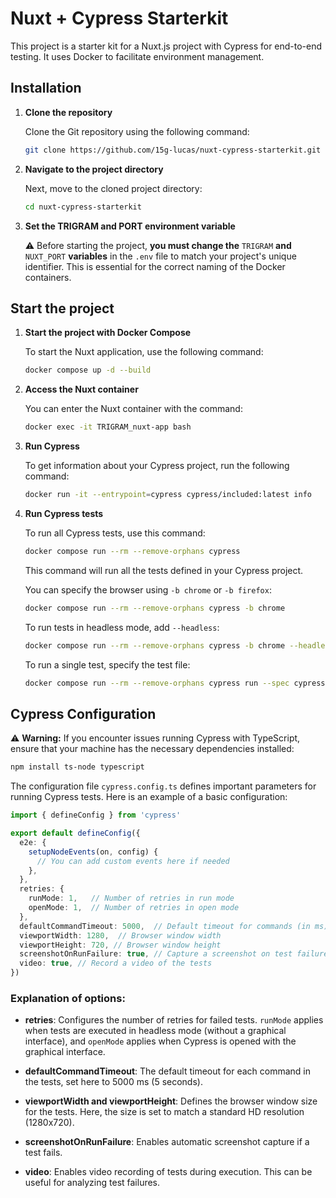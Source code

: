 # Nuxt + Cypress Starterkit

This project is a starter kit for a Nuxt.js project with Cypress for end-to-end testing. It uses Docker to facilitate environment management.

## Installation

1. **Clone the repository**

   Clone the Git repository using the following command:

   ```bash
   git clone https://github.com/15g-lucas/nuxt-cypress-starterkit.git
   ```

2. **Navigate to the project directory**

   Next, move to the cloned project directory:

   ```bash
   cd nuxt-cypress-starterkit
   ```

3. **Set the TRIGRAM and PORT environment variable**

   ⚠️ Before starting the project, **you must change the** `TRIGRAM` **and** `NUXT_PORT` **variables** in the `.env` file to match your project's unique identifier. This is essential for the correct naming of the Docker containers.

## Start the project

1. **Start the project with Docker Compose**

   To start the Nuxt application, use the following command:

   ```bash
   docker compose up -d --build
   ```

2. **Access the Nuxt container**

   You can enter the Nuxt container with the command:

   ```bash
   docker exec -it TRIGRAM_nuxt-app bash
   ```

3. **Run Cypress**

   To get information about your Cypress project, run the following command:

   ```bash
   docker run -it --entrypoint=cypress cypress/included:latest info
   ```

4. **Run Cypress tests**

   To run all Cypress tests, use this command:

   ```bash
   docker compose run --rm --remove-orphans cypress
   ```

   This command will run all the tests defined in your Cypress project.

   You can specify the browser using `-b chrome` or `-b firefox`:

   ```bash
   docker compose run --rm --remove-orphans cypress -b chrome
   ```

   To run tests in headless mode, add `--headless`:

   ```bash
   docker compose run --rm --remove-orphans cypress -b chrome --headless
   ```

   To run a single test, specify the test file:

   ```bash
   docker compose run --rm --remove-orphans cypress run --spec cypress/e2e/test-file.cy.js
   ```

## Cypress Configuration

⚠️ **Warning:** If you encounter issues running Cypress with TypeScript, ensure that your machine has the necessary dependencies installed:

   ```bash
   npm install ts-node typescript
   ```

The configuration file `cypress.config.ts` defines important parameters for running Cypress tests. Here is an example of a basic configuration:

```typescript
import { defineConfig } from 'cypress'

export default defineConfig({
  e2e: {
    setupNodeEvents(on, config) {
      // You can add custom events here if needed
    },
  },
  retries: {
    runMode: 1,   // Number of retries in run mode
    openMode: 1,  // Number of retries in open mode
  },
  defaultCommandTimeout: 5000,  // Default timeout for commands (in ms)
  viewportWidth: 1280,  // Browser window width
  viewportHeight: 720, // Browser window height
  screenshotOnRunFailure: true, // Capture a screenshot on test failure
  video: true, // Record a video of the tests
})
```

### Explanation of options:

- **retries**: Configures the number of retries for failed tests. `runMode` applies when tests are executed in headless mode (without a graphical interface), and `openMode` applies when Cypress is opened with the graphical interface.

- **defaultCommandTimeout**: The default timeout for each command in the tests, set here to 5000 ms (5 seconds).

- **viewportWidth and viewportHeight**: Defines the browser window size for the tests. Here, the size is set to match a standard HD resolution (1280x720).

- **screenshotOnRunFailure**: Enables automatic screenshot capture if a test fails.

- **video**: Enables video recording of tests during execution. This can be useful for analyzing test failures.


